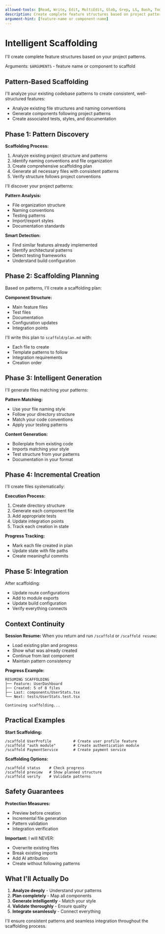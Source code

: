 ```yaml
---
allowed-tools: [Read, Write, Edit, MultiEdit, Glob, Grep, LS, Bash, TodoWrite]
description: Create complete feature structures based on project patterns
argument-hint: [feature-name or component-name]
---
```


# Intelligent Scaffolding

I'll create complete feature structures based on your project patterns.

Arguments: `$ARGUMENTS` - feature name or component to scaffold

## Pattern-Based Scaffolding

I'll analyze your existing codebase patterns to create consistent, well-structured features:

- Analyze existing file structures and naming conventions
- Generate components following project patterns
- Create associated tests, styles, and documentation

## Phase 1: Pattern Discovery

**Scaffolding Process:**

1. Analyze existing project structure and patterns
2. Identify naming conventions and file organization
3. Create comprehensive scaffolding plan
4. Generate all necessary files with consistent patterns
5. Verify structure follows project conventions

I'll discover your project patterns:

**Pattern Analysis:**

- File organization structure
- Naming conventions
- Testing patterns
- Import/export styles
- Documentation standards

**Smart Detection:**

- Find similar features already implemented
- Identify architectural patterns
- Detect testing frameworks
- Understand build configuration

## Phase 2: Scaffolding Planning

Based on patterns, I'll create a scaffolding plan:

**Component Structure:**

- Main feature files
- Test files
- Documentation
- Configuration updates
- Integration points

I'll write this plan to `scaffold/plan.md` with:

- Each file to create
- Template patterns to follow
- Integration requirements
- Creation order

## Phase 3: Intelligent Generation

I'll generate files matching your patterns:

**Pattern Matching:**

- Use your file naming style
- Follow your directory structure
- Match your code conventions
- Apply your testing patterns

**Content Generation:**

- Boilerplate from existing code
- Imports matching your style
- Test structure from your patterns
- Documentation in your format

## Phase 4: Incremental Creation

I'll create files systematically:

**Execution Process:**

1. Create directory structure
2. Generate each component file
3. Add appropriate tests
4. Update integration points
5. Track each creation in state

**Progress Tracking:**

- Mark each file created in plan
- Update state with file paths
- Create meaningful commits

## Phase 5: Integration

After scaffolding:

- Update route configurations
- Add to module exports
- Update build configuration
- Verify everything connects

## Context Continuity

**Session Resume:**
When you return and run `/scaffold` or `/scaffold resume`:

- Load existing plan and progress
- Show what was already created
- Continue from last component
- Maintain pattern consistency

**Progress Example:**

```
RESUMING SCAFFOLDING
├── Feature: UserDashboard
├── Created: 5 of 8 files
├── Last: components/UserStats.tsx
└── Next: tests/UserStats.test.tsx

Continuing scaffolding...
```

## Practical Examples

**Start Scaffolding:**

```
/scaffold UserProfile          # Create user profile feature
/scaffold "auth module"        # Create authentication module
/scaffold PaymentService       # Create payment service
```

**Scaffolding Options:**

```
/scaffold status    # Check progress
/scaffold preview   # Show planned structure
/scaffold verify    # Validate patterns
```

## Safety Guarantees

**Protection Measures:**

- Preview before creation
- Incremental file generation
- Pattern validation
- Integration verification

**Important:** I will NEVER:

- Overwrite existing files
- Break existing imports
- Add AI attribution
- Create without following patterns

## What I'll Actually Do

1. **Analyze deeply** - Understand your patterns
2. **Plan completely** - Map all components
3. **Generate intelligently** - Match your style
4. **Validate thoroughly** - Ensure quality
5. **Integrate seamlessly** - Connect everything

I'll ensure consistent patterns and seamless integration throughout the scaffolding process.
